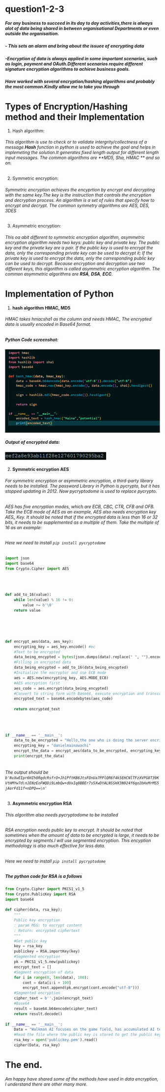 # question1-2-3
##### For any business to succeed in its day to day activities,there is always alot of data being shared in between organisational Departments or even outside the organisaition.
##### - This sets an alarm and bring about the issuee of encrypting data
##### -Encryption of data is always  applied in some important scenarios, such as login, payment and OAuth.Different scenarios require different signature encryption algorithms to achieve business goals.
##### Have worked with several encryption/hashing algorithms and probably the most common.Kindly allow me to take you through
# Types of Encryption/Hashing method and their Implementation
1. Hash algorithm:
###### This algorithm is use to check or to validate intergrity/collectness of a message.**Hash** function in python is used to achieve the goal and helps in implemeting the solution.It generates fixed length output for different length input messages. The common algorithms are **MD5, Sha, HMAC ** and so on.
2. Symmetric encryption:
###### Symmetric encryption achieves the encyprtion by encrypt and decrypting with the same key.The key is the instruction that controls the encryption and decryption process. An algorithm is a set of rules that specify how to encrypt and decrypt. The common symmetry algorithms are AES, DES, 3DES
3. Asymmetric encryption:
###### This oa abit different to  symmetric encryption algorithm, asymmetric encryption algorithm needs two keys: public key and private key. The public key and the private key are a pair. If the public key is used to encrypt the data, only the corresponding private key can be used to decrypt it; If the private key is used to encrypt the data, only the corresponding public key can be used to decrypt. Because encryption and decryption use two different keys, this algorithm is called asymmetric encryption algorithm. The common asymmetric algorithms are **RSA**, **DSA**, **ECC**.

# Implementation of Python
1. #### hash algorithm HMAC, MD5
###### HMAC takes hmacsha1 as the column and needs HMAC_ The encrypted data is usually encoded in Base64 format.
##### Python Code screenshot: 
![alt text](https://github.com/Danchiwaz/question1-2-3/blob/main/screenshots/hash_code.png "HMAC algorithm")
##### Output of encrypted data:
![alt text](https://github.com/Danchiwaz/question1-2-3/blob/main/screenshots/hash_output.png "HMAC output")

2. #### Symmetric encryption AES
###### For symmetric encryption or asymmetric encryption, a third-party library needs to be installed. The password Library in Python is pycrypto, but it has stopped updating in 2012. Now pycryptodome is used to replace pycrypto.
######  AES has five encryption modes, which are ECB, CBC, CTR, CFB and OFB. Take the ECB mode of AES as an example, AES also needs encryption key AES_ Key. It should be noted that if the encrypted data is less than 16 or 32 bits, it needs to be supplemented as a multiple of them. Take the multiple of 16 as an example:
###### Here we need to install `pip install pycryptodome`

```python
import json
import base64
from Crypto.Cipher import AES




def add_to_16(value):
    while len(value) % 16 != 0:
        value += b'\0'
    return value





def encrypt_aes(data, aes_key):
    encrypting_key = aes_key.encode() #ec
    #Text to be encrypted
    data_being_encypted = bytes(json.dumps(data).replace(" ", "").encode('utf-8'))
    #Filling in encrypted data
    data_being_encypted = add_to_16(data_being_encypted)
    #Initialize the encryptor and use ECB mode
    aes = AES.new(encrypting_key, AES.MODE_ECB)
    #AES encryption first
    aes_code = aes.encrypt(data_being_encypted)
    #Convert to string form with Base64, execute encryption and transcoding to return bytes
    encrypted_text = base64.encodebytes(aes_code) 

    return encrypted_text



    
if __name__ == '__main__':
    data_to_be_encrypted = "Hello,the one who is doing the server encription needs to be very careful and ensure all the security, protocals are observed"
    encrypting_key = "danielmainawachi"
    encrypt_the_data = encrypt_aes(data_to_be_encrypted, encrypting_key)
    print(encrypt_the_data)
  

```
###### The output should be `b'NvXwEIpr6HIh8RqdcRsfrO+Jh1PftKB6JtsFOnUa7PPlQR6f4k5EHCNlTFzXVPG8T39KVtHMYw7d\nJENzEoFWQDi9LmbQw+dUxIq8BBEr7s5XwDYALNSSHX3N924f6qo2bHxMrMS5jAorFd11f+nDPQ==\n'`

3. #### Asymmetric encryption RSA
###### This algorithm also needs pycryptodome to be installed
###### RSA encryption needs public key to encrypt. It should be noted that sometimes when the amount of data to be encrypted is large, it needs to be encrypted by segments.I will use segmented encryption. This encyption methodology is also much effective for less data.
###### Here we need to install `pip install pycryptodome`
##### The python code for RSA is a follows
```python
from Crypto.Cipher import PKCS1_v1_5
from Crypto.PublicKey import RSA
import base64

def cipher(data, rsa_key):
    """
    Public key encryption
    : param MSG: to encrypt content
    : Return: encrypted ciphertext
    """
    #Get public key
    key = rsa_key
    publickey = RSA.importKey(key)
    #Segmented encryption
    pk = PKCS1_v1_5.new(publickey)
    encrypt_text = []
    #Segment encryption of data
    for i in range(0, len(data), 100):
        cont = data[i:i + 100]
        encrypt_text.append(pk.encrypt(cont.encode("utf-8")))
    #Segmented encryption
    cipher_text = b''.join(encrypt_text)
    #Base64
    result = base64.b64encode(cipher_text)
    return result.decode()

if __name__ == '__main__':
    Data = "Walkman AI focuses on the game field, has accumulated AI technology for many years, and provides one-stop audit of text, picture, audio / video content, game AI and data platform services."
    #Read the file where the public key is stored to get the public key
    rsa_key = open('publickey.pem').read()
    cipher(Data, rsa_key)

```

# The end.
###### Am happy have shared some of the methods have used in data encryption, I understand there are other many more.


